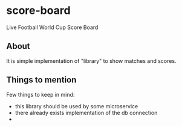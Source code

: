 # score-board
Live Football World Cup Score Board

## About
It is simple implementation of "library" to show matches and scores.

## Things to mention
Few things to keep in mind:
* this library should be used by some microservice
* there already exists implementation of the db connection
* 
